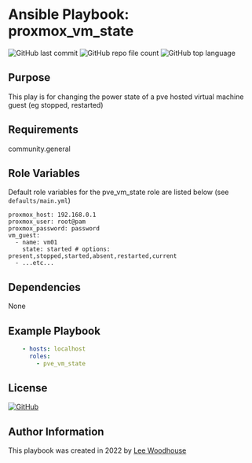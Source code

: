 # Ansible Playbook: proxmox_vm_state
![GitHub last commit](https://img.shields.io/github/last-commit/lpwoodhouse/playbook_proxmox_vm_state)
![GitHub repo file count](https://img.shields.io/github/directory-file-count/lpwoodhouse/playbook_proxmox_vm_state)
![GitHub top language](https://img.shields.io/github/languages/top/lpwoodhouse/playbook_proxmox_vm_state)

## Purpose

This play is for changing the power state of a pve hosted virtual machine guest
(eg stopped, restarted)

## Requirements

community.general

## Role Variables

Default role variables for the pve_vm_state role are listed below (see ```defaults/main.yml```)
```shell
proxmox_host: 192.168.0.1
proxmox_user: root@pam
proxmox_password: password
vm_guest:
  - name: vm01
    state: started # options: present,stopped,started,absent,restarted,current
  - ...etc...
```
## Dependencies

None

## Example Playbook
```yaml
    - hosts: localhost
      roles:
        - pve_vm_state
```

## License

[![GitHub](https://img.shields.io/github/license/lpwoodhouse/playbook_proxmox_vm_state)](LICENSE)

## Author Information

This playbook was created in 2022 by [Lee Woodhouse](https://www.leewoodhouse.com/)
